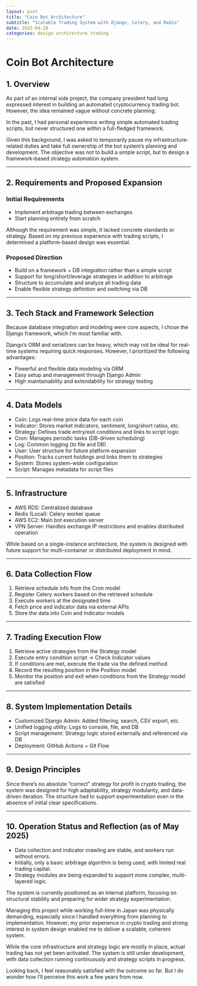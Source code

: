 ```yaml
---
layout: post
title: "Coin Bot Architecture"
subtitle: "Scalable Trading System with Django, Celery, and Redis"
date: 2025-04-20
categories: design architecture trading
---
```


# Coin Bot Architecture

## 1. Overview

As part of an internal side project, the company president had long expressed interest in building an automated cryptocurrency trading bot. However, the idea remained vague without concrete planning.

In the past, I had personal experience writing simple automated trading scripts, but never structured one within a full-fledged framework.

Given this background, I was asked to temporarily pause my infrastructure-related duties and take full ownership of the bot system’s planning and development. The objective was not to build a simple script, but to design a framework-based strategy automation system.

---
## 2. Requirements and Proposed Expansion

### Initial Requirements
- Implement arbitrage trading between exchanges
- Start planning entirely from scratch

Although the requirement was simple, it lacked concrete standards or strategy. Based on my previous experience with trading scripts, I determined a platform-based design was essential.

### Proposed Direction
- Build on a framework + DB integration rather than a simple script
- Support for long/short/leverage strategies in addition to arbitrage
- Structure to accumulate and analyze all trading data
- Enable flexible strategy definition and switching via DB

---
## 3. Tech Stack and Framework Selection

Because database integration and modeling were core aspects, I chose the Django framework, which I’m most familiar with.

Django’s ORM and serializers can be heavy, which may not be ideal for real-time systems requiring quick responses. However, I prioritized the following advantages:

- Powerful and flexible data modeling via ORM
- Easy setup and management through Django Admin
- High maintainability and extendability for strategy testing

---
## 4. Data Models

- Coin: Logs real-time price data for each coin
- Indicator: Stores market indicators, sentiment, long/short ratios, etc.
- Strategy: Defines trade entry/exit conditions and links to script logic
- Cron: Manages periodic tasks (DB-driven scheduling)
- Log: Common logging (to file and DB)
- User: User structure for future platform expansion
- Position: Tracks current holdings and links them to strategies
- System: Stores system-wide configuration
- Script: Manages metadata for script files

---
## 5. Infrastructure

- AWS RDS: Centralized database
- Redis (Local): Celery worker queue
- AWS EC2: Main bot execution server
- VPN Server: Handles exchange IP restrictions and enables distributed operation

While based on a single-instance architecture, the system is designed with future support for multi-container or distributed deployment in mind.

---
## 6. Data Collection Flow

1. Retrieve schedule info from the Cron model
2. Register Celery workers based on the retrieved schedule
3. Execute workers at the designated time
4. Fetch price and indicator data via external APIs
5. Store the data into Coin and Indicator models

---
## 7. Trading Execution Flow

1. Retrieve active strategies from the Strategy model
2. Execute entry condition script → Check Indicator values
3. If conditions are met, execute the trade via the defined method
4. Record the resulting position in the Position model
5. Monitor the position and exit when conditions from the Strategy model are satisfied

---
## 8. System Implementation Details

- Customized Django Admin: Added filtering, search, CSV export, etc.
- Unified logging utility: Logs to console, file, and DB
- Script management: Strategy logic stored externally and referenced via DB
- Deployment: GitHub Actions + Git Flow

---
## 9. Design Principles

Since there’s no absolute “correct” strategy for profit in crypto trading, the system was designed for high adaptability, strategy modularity, and data-driven iteration. The structure had to support experimentation even in the absence of initial clear specifications.

---
## 10. Operation Status and Reflection (as of May 2025)

- Data collection and indicator crawling are stable, and workers run without errors.
- Initially, only a basic arbitrage algorithm is being used, with limited real trading capital.
- Strategy modules are being expanded to support more complex, multi-layered logic.

The system is currently positioned as an internal platform, focusing on structural stability and preparing for wider strategy experimentation.

Managing this project while working full-time in Japan was physically demanding, especially since I handled everything from planning to implementation. However, my prior experience in crypto trading and strong interest in system design enabled me to deliver a scalable, coherent system.

While the core infrastructure and strategy logic are mostly in place, actual trading has not yet been activated. The system is still under development, with data collection running continuously and strategy scripts in progress.

Looking back, I feel reasonably satisfied with the outcome so far. But I do wonder how I’ll perceive this work a few years from now.


